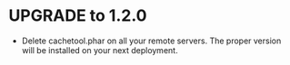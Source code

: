 # UPGRADE to 1.2.0

- Delete cachetool.phar on all your remote servers. The proper version will be installed on your next deployment.
